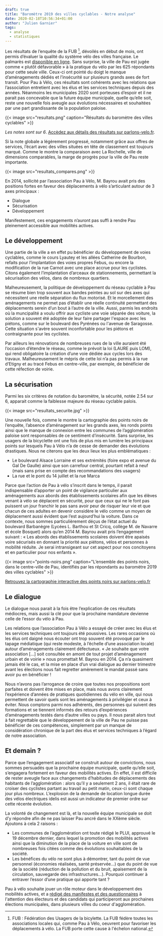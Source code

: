```yaml
---
draft: true
title: "Baromètre 2019 des villes cyclables - Notre analyse"
date: 2020-02-18T10:56:34+01:00
author: "Julien Garnier"
tags:
  - analyse
  - statistiques
---
```


Les résultats de l’enquête de la FUB [^1], dévoilés en début de mois, ont permis d’évaluer la qualité du système vélo des villes française. Le palmarès est [disponible en ligne](https://palmares.parlons-velo.fr/). Sans surprise, la ville de Pau est jugée comme « plutôt défavorable » à la pratique du vélo par les 625 répondants pour cette seule ville. Ceux-ci ont pointé du doigt le manque d’aménagements dédiés et l’insécurité sur plusieurs grands axes de fort transit. Pour Pau à Vélo, ces résultats sont cohérents avec les relations que l’association entretient avec les élus et les services techniques depuis des années.
Néanmoins les municipales 2020 sont porteuses d’espoir et il ne parait pas concevable que la future équipe municipale, quelle qu’elle soit, reste une nouvelle fois aveugle aux évolutions nécessaires et souhaitées par une part grandissante de la population paloise.


{{< image src="resultats.png" caption="Résultats du baromètre des villes cyclables" >}}

_Les notes sont sur 6_. [Accèdez aux détails des résultats sur parlons-velo.fr](https://palmares.parlons-velo.fr/?c=64445).

Si la note globale a légèrement progressé, notamment grâce aux offres de services, l’écart avec des villes situées en tête de classement est toujours marqué. Comme le montre la comparaison avec La Rochelle, ville de dimensions comparables, la marge de progrès pour la ville de Pau reste importante.

{{< image src="resultats_compares.png" >}}

En 2014, sollicité par l’association Pau à Vélo, M. Bayrou avait pris des positions fortes en faveur des déplacements à vélo s’articulant autour de 3 axes principaux : 

* Dialogue
* Sécurisation
* Développement 

Manifestement, ces engagements n’auront pas suffi à rendre Pau pleinement accessible aux mobilités actives.

## Le développement

Une partie de la ville a en effet pu bénéficier du développement de voies cyclables, comme le cours Lyautey et les allées Catherine de Bourbon, refaits pour l’implantation des voies propres Febus, ou encore la modification de la rue Carnot avec une place accrue pour les cyclistes. Citons également l’implantation d’arceaux de stationnements, permettant la sécurisation des vélos, dans de nombreux quartiers.

Malheureusement, la politique de développement du réseau cyclable à Pau se résume bien trop souvent aux bandes peintes au sol sur des axes qui nécessitent une réelle séparation du flux motorisé. Et le morcellement des aménagements ne permet pas d’établir une réelle continuité permettant des déplacements serein d’un bout à l’autre de la ville. Aussi, parmis les endroits où la muncipalité a voulu offrir aux cycliste une voie séparée des voiture, la solution a souvent été adoptée de leur faire partager l'espace avec les piétons, comme sur le boulevard des Pyrénées ou l'avenue de Saragosse. Cette situation s'avère souvent inconfortable pour les piétons et contraignante pour les cyclistes.

Par ailleurs les rénovations de nombreuses rues de la ville auraient été l’occasion d’étendre le réseau, comme le prévoit la loi (LAURE puis LOM), qui rend obligatoire la création d’une voie dédiée aux cycles lors des travaux. Malheureusement le mépris de cette loi n’a pas permis à la rue d’Etigny et au tracé Febus en centre-ville, par exemple, de bénéficier de cette réfection de voirie.

## La sécurisation

Parmi les six critères de notation du baromètre, la sécurité, notée 2.54 sur 6, apparait comme la faiblesse majeure du réseau cyclable palois.

{{< image src="resultats_securite.jpg" >}}

Une nouvelle fois, comme le montre la cartographie des points noirs de l’enquête, l’absence d’aménagement sur les grands axes, les ronds points ainsi que le manque de connexion entre les communes de l’agglomération paloise sont responsables de ce sentiment d’insécurité. Sans surprise, les usagers de la bicyclette ont une fois de plus mis en lumière les principaux points sur lesquels Pau à Vélo n’a de cesse de demander des évolutions drastiques. Nous ne citerons que les deux lieux les plus emblématiques :

* Le boulevard Alsace Lorraine et ses extrémités (foire expo et avenue du Gal De Gaulle) ainsi que son carrefour central, pourtant refait à neuf (mais sans prise en compte des recommandations des usagers)
* La rue et le pont du 14 juillet et la rue Marca

Parce que l’action de Pau à vélo s’inscrit dans le temps, il parait indispensable d’apporter un point de vigilance particulier aux aménagements aux abords des établissements scolaires afin que les élèves venant à vélo se déplacent en sécurité, pour que ceux qui ne le font pas puissent un jour franchir le pas sans avoir peur de risquer leur vie et que chacun de ces adultes en devenir considère le vélo comme un moyen de déplacement aussi évident que l’est aujourd’hui la voiture.
Dans ce contexte, nous sommes particulièrement déçus de l’état actuel du boulevard Barbanègre (Lycées L. Barthou et St Cricq, collège M. de Navarre et école Bosquet) alors qu’en 2014 M. Bayrou avait pris l’engagement suivant : « Les abords des établissements scolaires doivent être apaisés voire sécurisés en donnant la priorité aux piétons, vélos et personnes à mobilité réduite. Je serai intransigeant sur cet aspect pour nos concitoyens et en particulier pour nos enfants ».

{{< image src="points-noirs.png" caption="L’ensemble des points noirs, dans le centre-ville de Pau, identifiés par les répondants au baromètre 2019  des villes cyclables" >}}

[Retrouvez la cartographie interactive des points noirs sur parlons-velo.fr](https://carto.parlons-velo.fr/?c=64445)


## Le dialogue

Le dialogue nous parait à la fois être l’explication de ces résultats médiocres, mais aussi la clé pour que la prochaine mandature devienne celle de l’essor du vélo à Pau.

Les relations que l’association Pau à Vélo a essayé de créer avec les élus et les services techniques ont toujours été poussives. Les rares occasions où les élus ont daigné nous écouter ont trop souvent été provoqué par le tapage médiatique (qui reste modeste, à l’échelle d’une association locale) autour d’aménagements clairement défectueux. « Je souhaite que votre association […] soit consultée en amont de tout projet d’aménagement urbain et de voirie » nous promettait M. Bayrou en 2014. Ça n’a quasiment jamais été le cas, et la mise en place d’un vrai dialogue au dernier trimestre avant les élections nous fait regretter amèrement le mandat passé sans avoir pu en bénéficier !



Nous n’avons pas l’arrogance de croire que toutes nos propositions sont parfaites et doivent être mises en place, mais nous avons clairement l’expérience d’années de pratiques quotidiennes du vélo en ville, qui nous permettent de savoir quels sont les aménagements à privilégier et ceux à éviter. Nous comptons parmi nos adhérents, des personnes qui suivent des formations et se tiennent informés des retours d’expériences d’aménagements testés dans d’autre villes ou pays. Il nous parait alors tout à fait regrettable que le développement de la ville de Pau ne puisse pas bénéficier de ces compétences, simplement par un manque de considération chronique de la part des élus et services techniques à l’égard de notre association.


## Et demain ?

Parce que l’engagement associatif se construit autour de convictions, nous sommes persuadés que la prochaine équipe municipale, quelle qu’elle soit, s’engagera fortement en faveur des mobilités actives. En effet, il est difficile de rester aveugle face aux changements d’habitudes de déplacements des habitants de l’agglomération : alors qu’il y a seulement 2 ans, il était rare de croiser des cyclistes partant au travail au petit matin, ceux-ci sont chaque jour plus nombreux. L’explosion de la demande de location longue durée des vélos électriques idelis est aussi un indicateur de premier ordre sur cette récente évolution.

La volonté de changement est là, et la nouvelle équipe municipale se doit d’y répondre afin de ne pas laisser Pau ancré dans le XXème siècle. Ajoutons à cela 2 raisons :

* Les communes de l’agglomération ont toute rédigé le PLUI, approuvé le 19 décembre dernier, dans lequel la promotion des mobilités actives ainsi que la diminution de la place de la voiture en ville sont de nombreuses fois citées comme des évolutions souhaitables de la société.
* Les bénéfices du vélo ne sont plus à démontrer, tant du point de vue personnel (économies réalisées, santé préservée…) que du point de vue de la société (réduction de la pollution et du bruit, apaisement de la circulation, sauvegarde des infrastructures…). Pourquoi continuer à entraver l’essor d’une pratique qui apporte tant ?

Pau à vélo souhaite jouer un rôle moteur dans le développement des mobilités actives, et a [rédigé des manifestes et des questionnaires](/blog/2020/municipales-2020-nos-manifestes/) à l'attention des électeurs et des candidats qui participeront aux prochaines élections municipales, dans plusieurs villes du coeur d'agglomération.

[^1]: FUB : Fédération des Usagers de la bicylette. La FUB fédère toutes les associations locales qui, comme Pau à Vélo, oeuvrent pour favoriser les déplacements à vélo. La FUB porte cette cause à l'échelon national.